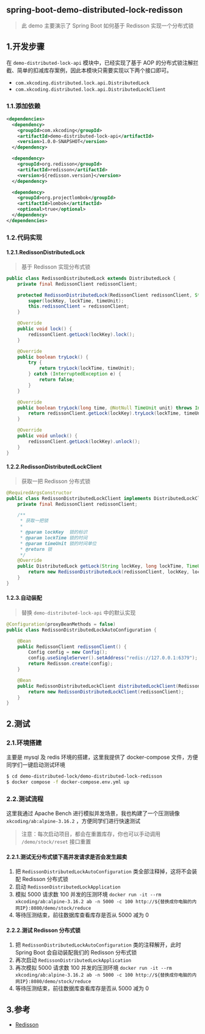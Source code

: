 ## spring-boot-demo-distributed-lock-redisson

> 此 demo 主要演示了 Spring Boot 如何基于 Redisson 实现一个分布式锁

## 1.开发步骤

在 `demo-distributed-lock-api` 模块中，已经实现了基于 AOP 的分布式锁注解拦截、简单的扣减库存案例，因此本模块只需要实现以下两个接口即可。
- `com.xkcoding.distributed.lock.api.DistributedLock`
- `com.xkcoding.distributed.lock.api.DistributedLockClient`

### 1.1.添加依赖

```xml
<dependencies>
  <dependency>
    <groupId>com.xkcoding</groupId>
    <artifactId>demo-distributed-lock-api</artifactId>
    <version>1.0.0-SNAPSHOT</version>
  </dependency>

  <dependency>
    <groupId>org.redisson</groupId>
    <artifactId>redisson</artifactId>
    <version>${redisson.version}</version>
  </dependency>

  <dependency>
    <groupId>org.projectlombok</groupId>
    <artifactId>lombok</artifactId>
    <optional>true</optional>
  </dependency>
</dependencies>
```

### 1.2.代码实现

#### 1.2.1.RedissonDistributedLock

> 基于 Redisson 实现分布式锁

```java
public class RedissonDistributedLock extends DistributedLock {
    private final RedissonClient redissonClient;

    protected RedissonDistributedLock(RedissonClient redissonClient, String lockKey, long lockTime, TimeUnit timeUnit) {
        super(lockKey, lockTime, timeUnit);
        this.redissonClient = redissonClient;
    }

    @Override
    public void lock() {
        redissonClient.getLock(lockKey).lock();
    }

    @Override
    public boolean tryLock() {
        try {
            return tryLock(lockTime, timeUnit);
        } catch (InterruptedException e) {
            return false;
        }
    }

    @Override
    public boolean tryLock(long time, @NotNull TimeUnit unit) throws InterruptedException {
        return redissonClient.getLock(lockKey).tryLock(lockTime, timeUnit);
    }

    @Override
    public void unlock() {
        redissonClient.getLock(lockKey).unlock();
    }
}
```

#### 1.2.2.RedissonDistributedLockClient

> 获取一把 Redisson 分布式锁

```java
@RequiredArgsConstructor
public class RedissonDistributedLockClient implements DistributedLockClient {
    private final RedissonClient redissonClient;

    /**
     * 获取一把锁
     *
     * @param lockKey  锁的标识
     * @param lockTime 锁的时间
     * @param timeUnit 锁的时间单位
     * @return 锁
     */
    @Override
    public DistributedLock getLock(String lockKey, long lockTime, TimeUnit timeUnit) {
        return new RedissonDistributedLock(redissonClient, lockKey, lockTime, timeUnit);
    }
}
```

#### 1.2.3.自动装配

> 替换 `demo-distributed-lock-api` 中的默认实现

```java
@Configuration(proxyBeanMethods = false)
public class RedissonDistributedLockAutoConfiguration {

    @Bean
    public RedissonClient redissonClient() {
        Config config = new Config();
        config.useSingleServer().setAddress("redis://127.0.0.1:6379");
        return Redisson.create(config);
    }

    @Bean
    public RedissonDistributedLockClient distributedLockClient(RedissonClient redissonClient) {
        return new RedissonDistributedLockClient(redissonClient);
    }
}
```

## 2.测试

### 2.1.环境搭建

主要是 mysql 及 redis 环境的搭建，这里我提供了 docker-compose 文件，方便同学们一键启动测试环境

```bash
$ cd demo-distributed-lock/demo-distributed-lock-redisson
$ docker compose -f docker-compose.env.yml up
```

### 2.2.测试流程

这里我通过 Apache Bench 进行模拟并发场景，我也构建了一个压测镜像 `xkcoding/ab:alpine-3.16.2` ，方便同学们进行快速测试

> 注意：每次启动项目，都会在重置库存，你也可以手动调用 `/demo/stock/reset` 接口重置

#### 2.2.1.测试无分布式锁下高并发请求是否会发生超卖

1. 把 `RedissonDistributedLockAutoConfiguration` 类全部注释掉，这将不会装配 Redisson 分布式锁
2. 启动 `RedissonDistributedLockApplication`
3. 模拟 5000 请求数 100 并发的压测环境 `docker run -it --rm xkcoding/ab:alpine-3.16.2 ab -n 5000 -c 100 http://${替换成你电脑的内网IP}:8080/demo/stock/reduce`
4. 等待压测结束，前往数据库查看库存是否从 5000 减为 0

#### 2.2.2.测试 Redisson 分布式锁

1. 把 `RedissonDistributedLockAutoConfiguration` 类的注释解开，此时 Spring Boot 会自动装配我们的 Redisson 分布式锁
2. 再次启动 `RedissonDistributedLockApplication`
3. 再次模拟 5000 请求数 100 并发的压测环境 `docker run -it --rm xkcoding/ab:alpine-3.16.2 ab -n 5000 -c 100 http://${替换成你电脑的内网IP}:8080/demo/stock/reduce`
4. 等待压测结束，前往数据库查看库存是否从 5000 减为 0

## 3.参考

- [Redisson](https://github.com/redisson/redisson/wiki)
